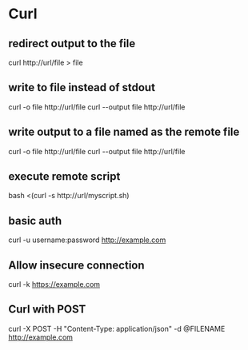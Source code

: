 # Curl

## redirect output to the file
curl http://url/file > file

## write to file instead of stdout
curl -o file http://url/file
curl --output file http://url/file

## write output to a file named as the remote file
curl -o file http://url/file
curl --output file http://url/file

## execute remote script
bash <(curl -s http://url/myscript.sh)

## basic auth
curl -u username:password http://example.com

## Allow insecure connection
curl -k https://example.com

## Curl with POST
curl -X POST -H "Content-Type: application/json" -d @FILENAME http://example.com
